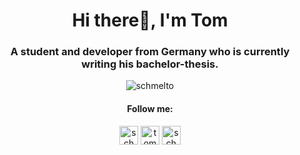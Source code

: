 <h1 align="center">Hi there👋, I'm Tom</h1>
<h3 align="center">A student and developer from Germany who is currently writing his bachelor-thesis.</h3>
<p align="center"><img align="center" src="https://github-readme-stats.vercel.app/api?username=schmelto&show_icons=true&hide_border=true&hide_title=true&theme=graywhite&count_private=true" alt="schmelto" /></p>
<h4 align="center">Follow me:</h4>
<p align="center">
<a href="https://dev.to/schmelto" target="blank"><img align="center" src="https://cdn.jsdelivr.net/npm/simple-icons@3.0.1/icons/dev-dot-to.svg" alt="schmelto" height="30" width="30" /></a>
<a href="https://linkedin.com/in/tomschmelzer" target="blank"><img align="center" src="https://cdn.jsdelivr.net/npm/simple-icons@3.0.1/icons/linkedin.svg" alt="tomschmelzer" height="30" width="30" /></a>
<a href="https://instagram.com/schmelto" target="blank"><img align="center" src="https://cdn.jsdelivr.net/npm/simple-icons@3.0.1/icons/instagram.svg" alt="schmelto" height="30" width="30" /></a>
</p>
